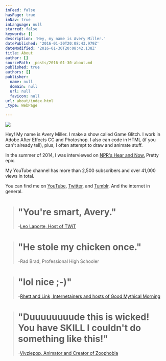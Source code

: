 ```yaml
---
inFeed: false
hasPage: true
inNav: true
inLanguage: null
starred: false
keywords: []
description: 'Hey, my name is Avery Miller.'
datePublished: '2016-01-30T20:08:43.979Z'
dateModified: '2016-01-30T20:08:42.138Z'
title: About
author: []
sourcePath: _posts/2016-01-30-about.md
published: true
authors: []
publisher:
  name: null
  domain: null
  url: null
  favicon: null
url: about/index.html
_type: WebPage

---
```

![](https://the-grid-user-content.s3-us-west-2.amazonaws.com/826bbfe1-eee9-4caa-ac6a-e19e0a69357e.jpg)

Hey! My name is Avery Miller. I make a show called Game Glitch. I work in Adobe After Effects CC and Photoshop. I also can code in HTML (if you can't already tell), plus, I often attempt to draw and animate stuff.

In the summer of 2014, I was interviewed on [NPR's Hear and Now.][0] Pretty epic.

My YouTube channel has more than 2,500 subscribers and over 41,000 views in total.

You can find me on [YouTube][1], [Twitter][2], and [Tumblr][3]. And the internet in general.

> # "You're smart, Avery."
> 
> -[Leo Laporte, Host of TWiT][4]

> # "He stole my chicken once."
> 
> -Rad Brad, Professional High Schooler

> # "lol nice ;-)"
> 
> -[Rhett and Link, Internetainers and hosts of Good Mythical Morning][5]

> # "Duuuuuuuude this is wicked! You have SKILL I couldn't do something like this!"
> 
> -[Vivziepop, Animator and Creator of Zoophobia][6]



[0]: http://hereandnow.wbur.org/2014/08/13/avery-miller-bill-murray
[1]: http://www.youtube.com/averymrant
[2]: http://www.twitter.com/averybmiller
[3]: http://averyburnettmiller.tumblr.com/
[4]: https://www.youtube.com/watch?v=HkdwUH_3tsw
[5]: http://www.averymiller.org/2015/i-guess-rhett-really-is-a-time-traveler-rhettandlink-theres
[6]: https://www.youtube.com/watch?v=xOaXGJmwN48&lc=z13pjrapjlinjhel522khtjwesi1jr55q04 "A great animator at that!"